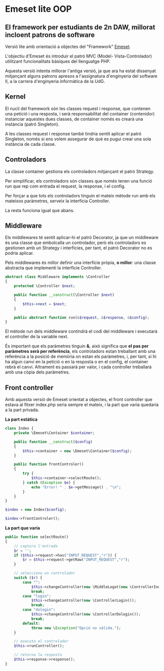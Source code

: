 # Emeset lite OOP

## El framework per estudiants de 2n DAW, millorat incloent patrons de software

Versió lite amb orientació a objectes del "Framework" [Emeset](https://github.com/Emeset-mvc/emeset-lite).

L'objectiu d'Emeset és introduir el patró MVC (Model- Vista-Controlador) utilitzant funcionalitats bàsiques del llenguatge PHP.

Aquesta versió intenta millorar l'antiga versió, ja que ara ha estat dissenyat mitjançant alguns patrons apresos a l'assignatura d'enginyeria del software II, a la carrera d'enginyeria informàtica de la UdG.

## Kernel

El nucli del framework són les classes request i response, que contenen una petició i una resposta, i serà responsabilitat del container (contenidor) instanciar aquestes dues classes, de container només es crearà una instància (patró Singleton).

A les classes request i response també tindria sentit aplicar el patró Singleton, només si ens volem assegurar de què es pugui crear una sola instància de cada classe.

## Controladors

La classe container gestiona els controladors mitjançant el patró Strategy.

Per simplificar, els controladors són classes que només tenen una funció run que rep com entrada el request, la response, i el config.

Per forçar a que tots els controladors tinguin el mateix mètode run amb els mateixos paràmetres, serveix la interfícia Controller.

La resta funciona igual que abans.

## Middleware

Els middlewares té sentit aplicar-hi el patró Decorator, ja que un middleware és una classe que embolcalla un controlador, però els controladors es gestionen amb un Strategy i interfícies, per tant, el patró Decorator no es podria aplicar.

Pels middlewares és millor definir una interfície pròpia, **o millor**: una classe abstracta que implementi la interfìcie Controller.

```php
abstract class Middleware implements \Controller
{
    protected \Controller $next;

    public function __construct(\Controller $next)
    {
        $this->next = $next;
    }

    public abstract function run(&$request, &$response, &$config);
}
```

El mètode run dels middleware contindrà el codi del middleware i executarà el controller de la variable next.

És important que els paràmetres tinguin **&**, això significa que **el pas per paràmetres serà per referència**, els controladors estan treballant amb una referència a la posició de memòria on estan els paràmetres, i, per tant, si hi ha algun canvi en la petició o en la resposta o en el config, el container rebrà el canvi. Altrament es passarà per valor, i cada controller treballarà amb una còpia dels paràmetres.

## Front controller

Amb aquesta versió de Emeset orientat a objectes, el front controller que estava al fitxer index.php seria sempre el mateix, i la part que varia quedaria a la part privada.

**La part estàtica**

```php
class Index {
    private \Emeset\Container $container;

    public function __construct($config)
    {
        $this->container = new \Emeset\Container($config);
    }

    public function frontControler()
    {
        try {
            $this->container->selectRoute();
        } catch (Exception $e) {
            echo "Error! " . $e->getMessage() . "\n";
        }
    }
}

$index = new Index($config);

$index->frontControler();
```

**La part que varia**

```php
public function selectRoute()
{
    // captura l'entrada
    $r = '';
    if ($this->request->has("INPUT_REQUEST","r")) {
        $r = $this->request->getRaw("INPUT_REQUEST","r");
    }

    // selecciona un controlador
    switch ($r) {
        case "":
            $this->changeController(new \MiddleLogat(new \ControllerIndex()));
            break;
        case "login":
            $this->changeController(new \ControllerLogin());
            break;
        case "dologin":
            $this->changeController(new \ControllerDologin());
            break;
        default:
            throw new \Exception("Opció no vàlida.");
    }

    // executa el controlador
    $this->runController();

    // retorna la resposta
    $this->response->response();
}
```
